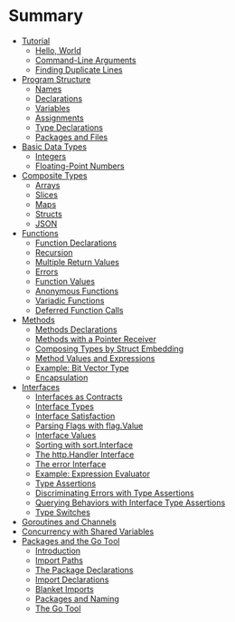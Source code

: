 # Summary

- [Tutorial](ch01/ch01-00.md)
  - [Hello, World](ch01/ch01-01.md)
  - [Command-Line Arguments](ch01/ch01-02.md)
  - [Finding Duplicate Lines](ch01/ch01-03.md)
- [Program Structure]()
  - [Names]()
  - [Declarations]()
  - [Variables]()
  - [Assignments]()
  - [Type Declarations]()
  - [Packages and Files]()
- [Basic Data Types]()
  - [Integers]()
  - [Floating-Point Numbers]()
- [Composite Types]()
  - [Arrays]()
  - [Slices]()
  - [Maps]()
  - [Structs]()
  - [JSON]()
- [Functions]()
  - [Function Declarations]()
  - [Recursion]()
  - [Multiple Return Values]()
  - [Errors]()
  - [Function Values]()
  - [Anonymous Functions]()
  - [Variadic Functions]()
  - [Deferred Function Calls]()
- [Methods]()
  - [Methods Declarations]()
  - [Methods with a Pointer Receiver]()
  - [Composing Types by Struct Embedding]()
  - [Method Values and Expressions]()
  - [Example: Bit Vector Type]()
  - [Encapsulation]()
- [Interfaces]()
  - [Interfaces as Contracts]()
  - [Interface Types]()
  - [Interface Satisfaction]()
  - [Parsing Flags with flag.Value]()
  - [Interface Values]()
  - [Sorting with sort.Interface]()
  - [The http.Handler Interface]()
  - [The error Interface]()
  - [Example: Expression Evaluator]()
  - [Type Assertions]()
  - [Discriminating Errors with Type Assertions]()
  - [Querying Behaviors with Interface Type Assertions]()
  - [Type Switches]()
- [Goroutines and Channels]()
- [Concurrency with Shared Variables]()
- [Packages and the Go Tool]()
  - [Introduction]()
  - [Import Paths]()
  - [The Package Declarations]()
  - [Import Declarations]()
  - [Blanket Imports]()
  - [Packages and Naming]()
  - [The Go Tool]()

